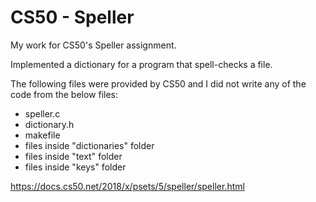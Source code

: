 # CS50 - Speller
My work for CS50's Speller assignment.

Implemented a dictionary for a program that spell-checks a file.

The following files were provided by CS50 and I did not write any of the code from the below files:
* speller.c
* dictionary.h
* makefile
* files inside "dictionaries" folder
* files inside "text" folder
* files inside "keys" folder

https://docs.cs50.net/2018/x/psets/5/speller/speller.html
